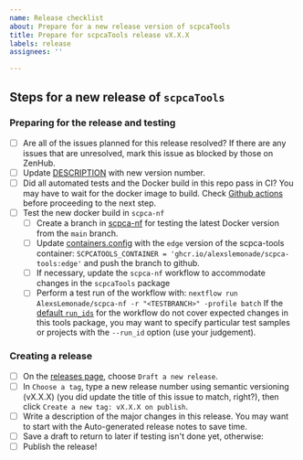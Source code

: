 ```yaml
---
name: Release checklist
about: Prepare for a new release version of scpcaTools
title: Prepare for scpcaTools release vX.X.X
labels: release
assignees: ''

---
```


## Steps for a new release of `scpcaTools`

### Preparing for the release and testing

- [ ] Are all of the issues planned for this release resolved? If there are any issues that are unresolved, mark this issue as blocked by those on ZenHub.
- [ ] Update [DESCRIPTION](https://github.com/AlexsLemonade/scpcaTools/blob/main/DESCRIPTION#L4) with new version number. 
- [ ] Did all automated tests and the Docker build in this repo pass in CI? You may have to wait for the docker image to build. Check [Github actions](https://github.com/AlexsLemonade/scpcaTools/actions/workflows/build-docker.yaml) before proceeding to the next step.
- [ ] Test the new docker build in `scpca-nf`
  - [ ] Create a branch in [scpca-nf](https://github.com/AlexsLemonade/scpca-nf/) for testing the latest Docker version from the `main` branch.
  - [ ] Update [containers.config](https://github.com/AlexsLemonade/scpca-nf/blob/main/config/containers.config) with the `edge` version of the scpca-tools container: ```SCPCATOOLS_CONTAINER = 'ghcr.io/alexslemonade/scpca-tools:edge'``` and push the branch to github.
  - [ ] If necessary, update the `scpca-nf` workflow to accommodate changes in the `scpcaTools` package  
  - [ ] Perform a test run of the workflow with:
```nextflow run AlexsLemonade/scpca-nf -r "<TESTBRANCH>" -profile batch```
If the [default `run_ids`](https://github.com/AlexsLemonade/scpca-nf/blob/main/main.nf#L4-L9) for the workflow do not cover expected changes in this tools package, you may want to specify particular test samples or projects with the `--run_id` option (use your judgement).

### Creating a release
- [ ] On the [releases page](https://github.com/AlexsLemonade/scpcatools/releases), choose `Draft a new release`.
- [ ] In `Choose a tag`, type a new release number using semantic versioning (vX.X.X) (you did update the title of this issue to match, right?), then click `Create a new tag: vX.X.X on publish`.
- [ ] Write a description of the major changes in this release. You may want to start with the Auto-generated release notes to save time.
- [ ] Save a draft to return to later if testing isn't done yet, otherwise:
- [ ] Publish the release!
